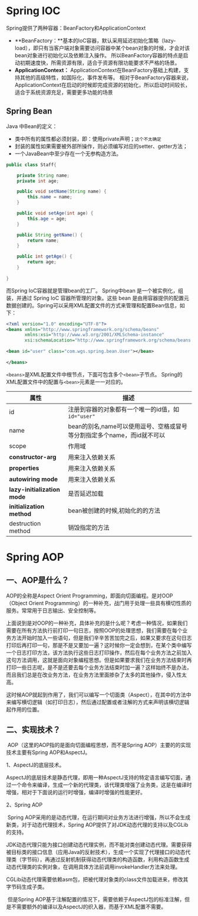 # Spring IOC

Spring提供了两种容器：BeanFactory和ApplicationContext

- **BeanFactory：**基本的IoC容器，默认采用延迟初始化策略（lazy-load），即只有当客户端对象需要访问容器中某个bean对象的时候，才会对该bean对象进行初始化以及依赖注入操作。
  所以BeanFactory容器的特点是启动初期速度快，所需资源有限，适合于资源有限功能要求不严格的场景。
- **ApplicationContext：** ApplicationContext在BeanFactory基础上构建，支持其他的高级特性，如国际化，事件发布等。
  相对于BeanFactory容器来说，ApplicationContext在启动的时候即完成资源的初始化，所以启动时间较长，适合于系统资源充足，需要更多功能的场景

## Spring Bean

Java 中Bean的定义：

- 类中所有的属性都必须封装，即：使用private声明；`这个不太确定`
- 封装的属性如果需要被外部所操作，则必须编写对应的setter、getter方法；
- 一个JavaBean中至少存在一个无参构造方法。

```java
public class Staff{

    private String name;
    private int age;

    public void setName(String name) {
        this.name = name;
    }

    public void setAge(int age) {
        this.age = age;
    }

    public String getName() {
        return name;
    }

    public int getAge() {
        return age;
    }
    
}
```

而Spring IoC容器就是管理bean的工厂。
Spring中bean 是一个被实例化，组装，并通过 Spring IoC 容器所管理的对象。这些 bean 是由用容器提供的配置元数据创建的。Spring可以采用XML配置文件的方式来管理和配置Bean信息，如下：

```xml
<?xml version="1.0" encoding="UTF-8"?>
<beans xmlns="http://www.springframework.org/schema/beans"
       xmlns:xsi="http://www.w3.org/2001/XMLSchema-instance"
       xsi:schemaLocation="http://www.springframework.org/schema/beans http://www.springframework.org/schema/beans/spring-beans.xsd">
    
<bean id="user" class="com.wgs.spring.bean.User"></bean>
    
</beans>
```

`<beans>`是XML配置文件中根节点，下面可包含多个`<bean>`子节点。
Spring的XML配置文件中的配置与`<bean>`元素是一一对应的。

| 属性                         | 描述                                                         |
| ---------------------------- | ------------------------------------------------------------ |
| id                           | 注册到容器的对象都有一个唯一的id值，如`id="user"`            |
| name                         | bean的别名,name可以使用逗号、空格或冒号等分割指定多个name，而id就不可以 |
| scope                        | 作用域                                                       |
| **constructor-arg**          | 用来注入依赖关系                                             |
| **properties**               | 用来注入依赖关系                                             |
| **autowiring mode**          | 用来注入依赖关系                                             |
| **lazy-initialization mode** | 是否延迟加载                                                 |
| **initialization method**    | bean被创建的时候,初始化的的方法                              |
| destruction method           | 销毁指定的方法                                               |

# Spring AOP

## 一、AOP是什么？

  AOP的全称是Aspect Orient Programming，即面向切面编程。是对OOP（Object Orient Programming）的一种补充，战门用于处理一些具有横切性质的服务。常常用于日志输出、安全控制等。

​    上面说到是对OOP的一种补充，具体补充的是什么呢？考虑一种情况，如果我们需要在所有方法执行前打印一句日志，按照OOP的处理思想，我们需要在每个业务方法开始时加入一些语句，但是我们辛辛苦苦加完之后，如果又要求在这句日志打印后再打印一句，那是不是又要加一遍？这时候你一定会想到，在某个类中编写一个日志打印方法，该方法执行这些日志打印操作，然后在每个业务方法之前加入这句方法调用，这就是面向对象编程思想。但是如果要求我们在业务方法结束时再打印一些日志呢，是不是还要去每个业务方法结束时加一遍？这样始终不是办法，而且我们总是在改业务方法，在业务方法里面掺杂了太多的其他操作，侵入性太高。

​    这时候AOP就起到作用了，我们可以编写一个切面类（Aspect），在其中的方法中来编写横切逻辑（如打印日志），然后通过配置或者注解的方式来声明该横切逻辑起作用的位置。



## 二、实现技术？

​    AOP（这里的AOP指的是面向切面编程思想，而不是Spring AOP）主要的的实现技术主要有Spring AOP和AspectJ。

1、AspectJ的底层技术。

​    AspectJ的底层技术是静态代理，即用一种AspectJ支持的特定语言编写切面，通过一个命令来编译，生成一个新的代理类，该代理类增强了业务类，这是在编译时增强，相对于下面说的运行时增强，编译时增强的性能更好。

2、Spring AOP

​    Spring AOP采用的是动态代理，在运行期间对业务方法进行增强，所以不会生成新类，对于动态代理技术，Spring AOP提供了对JDK动态代理的支持以及CGLib的支持。

​    JDK动态代理只能为接口创建动态代理实例，而不能对类创建动态代理。需要获得被目标类的接口信息（应用Java的反射技术），生成一个实现了代理接口的动态代理类（字节码），再通过反射机制获得动态代理类的构造函数，利用构造函数生成动态代理类的实例对象，在调用具体方法前调用invokeHandler方法来处理。

​    CGLib动态代理需要依赖asm包，把被代理对象类的class文件加载进来，修改其字节码生成子类。

​    但是Spring AOP基于注解配置的情况下，需要依赖于AspectJ包的标准注解，但是不需要额外的编译以及AspectJ的织入器，而基于XML配置不需要。